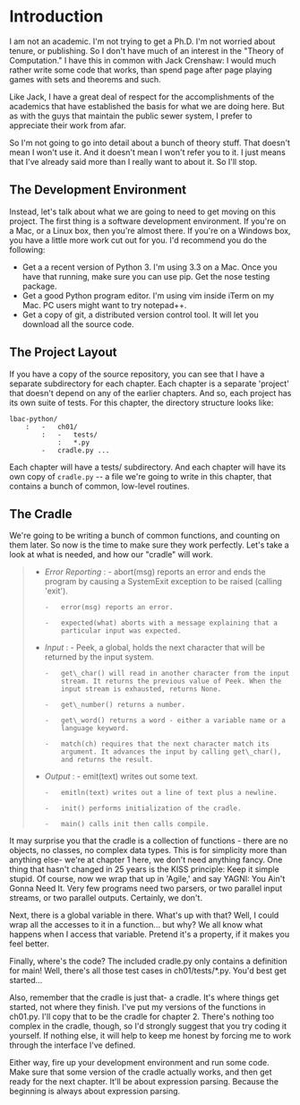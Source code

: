 Introduction
============

I am not an academic. I'm not trying to get a Ph.D. I'm not worried about
tenure, or publishing. So I don't have much of an interest in the "Theory of
Computation." I have this in common with Jack Crenshaw: I would much rather
write some code that works, than spend page after page playing games with
sets and theorems and such.

Like Jack, I have a great deal of respect for the accomplishments of the
academics that have established the basis for what we are doing here.  But
as with the guys that maintain the public sewer system, I prefer to
appreciate their work from afar.

So I'm not going to go into detail about a bunch of theory stuff. That
doesn't mean I won't use it. And it doesn't mean I won't refer you to
it. I just means that I've already said more than I really want to about
it. So I'll stop.

The Development Environment
---------------------------

Instead, let's talk about what we are going to need to get moving on
this project. The first thing is a software development environment. If
you're on a Mac, or a Linux box, then you're almost there. If you're on
a Windows box, you have a little more work cut out for you. I'd
recommend you do the following:

- Get a a recent version of Python 3. I'm using 3.3 on a Mac. Once
  you have that running, make sure you can use pip. Get the nose
  testing package.
- Get a good Python program editor. I'm using vim inside iTerm on my
  Mac. PC users might want to try notepad++.
- Get a copy of git, a distributed version control tool. It will let
  you download all the source code.

The Project Layout
------------------

If you have a copy of the source repository, you can see that I have a
separate subdirectory for each chapter. Each chapter is a separate
'project' that doesn't depend on any of the earlier chapters. And so,
each project has its own suite of tests. For this chapter, the directory
structure looks like:

    lbac-python/
        :   -   ch01/
            :   -   tests/
                :   *.py
            -   cradle.py ...

Each chapter will have a tests/ subdirectory. And each chapter will have
its own copy of `cradle.py` -- a file we're going to write in this
chapter, that contains a bunch of common, low-level routines.

The Cradle
----------

We're going to be writing a bunch of common functions, and counting on
them later. So now is the time to make sure they work perfectly. Let's
take a look at what is needed, and how our "cradle" will work.

> -   *Error Reporting*
>     :   -   abort(msg) reports an error and ends the program by
>             causing a SystemExit exception to be raised (calling
>             'exit').
>
>         -   error(msg) reports an error.
>
>         -   expected(what) aborts with a message explaining that a
>             particular input was expected.
>
> -   *Input*
>     :   -   Peek, a global, holds the next character that will be
>             returned by the input system.
>
>         -   get\_char() will read in another character from the input
>             stream. It returns the previous value of Peek. When the
>             input stream is exhausted, returns None.
>
>         -   get\_number() returns a number.
>
>         -   get\_word() returns a word - either a variable name or a
>             language keyword.
>
>         -   match(ch) requires that the next character match its
>             argument. It advances the input by calling get\_char(),
>             and returns the result.
>
> -   *Output*
>     :   -   emit(text) writes out some text.
>
>         -   emitln(text) writes out a line of text plus a newline.
>
>         -   init() performs initialization of the cradle.
>
>         -   main() calls init then calls compile.
>
It may surprise you that the cradle is a collection of functions - there
are no objects, no classes, no complex data types. This is for
simplicity more than anything else- we're at chapter 1 here, we don't
need anything fancy. One thing that hasn't changed in 25 years is the
KISS principle: Keep it simple stupid. Of course, now we wrap that up in
'Agile,' and say YAGNI: You Ain't Gonna Need It. Very few programs need
two parsers, or two parallel input streams, or two parallel outputs.
Certainly, we don't.

Next, there is a global variable in there. What's up with that? Well, I
could wrap all the accesses to it in a function... but why? We all know
what happens when I access that variable. Pretend it's a property, if it
makes you feel better.

Finally, where's the code? The included cradle.py only contains a
definition for main! Well, there's all those test cases in
ch01/tests/\*.py. You'd best get started...

Also, remember that the cradle is just that- a cradle. It's where things
get started, not where they finish. I've put my versions of the
functions in ch01.py. I'll copy that to be the cradle for chapter 2.
There's nothing too complex in the cradle, though, so I'd strongly
suggest that you try coding it yourself. If nothing else, it will help
to keep me honest by forcing me to work through the interface I've
defined.

Either way, fire up your development environment and run some code. Make
sure that some version of the cradle actually works, and then get ready
for the next chapter. It'll be about expression parsing. Because the
beginning is always about expression parsing.

<!--
vim set: et sts=4 sw=4 ts=4 tw=76
-->
